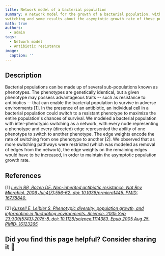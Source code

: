 ```yaml
---
title: Network model of a bacterial population
summary: A network model for the growth of a bacterial population, with inter-phenotypic 
switching and some results about the asymptotic growth rate of these populations.
math: true
authors:
  - admin
tags:
  - Network model
  - Antibiotic resistance
image:
  caption: ''
---
```




## Description

Bacterial populations can be made up of several sub-populations known as phenotypes. 
The phenotypes are genetically identical, but a given phenotype may possess advantageous traits -- such as resistance to antibiotics -- 
that can enable the bacterial population to survive in adverse environments [1]. 
In the presence of an antibiotic, an individual cell in a bacterial population could switch to a resistant phenotype
to maximize the entire population's chances of survival. We modeled a bacterial population with inter-phenotypic switching
as a network, with every node representing a phenotype and every (directed) edge represented the ability of 
one phenotype to switch to another phenotype. 
The edge weights encode the rate of switching from one phenotype to another [2].
We observed that as more switching pathways were restricted (which was modeled as removal of edges from the network), the edge weights on the remaining edges
would have to be increased, in order to maintain the asymptotic population growth rate.


## References

[1] <cite><a href="https://pubmed.ncbi.nlm.nih.gov/16778840/"> Levin BR, Rozen DE. Non-inherited antibiotic resistance. Nat Rev Microbiol. 2006 Jul;4(7):556-62. doi: 10.1038/nrmicro1445. PMID: 16778840. </a></cite> 
<br/>
<br/>
[2] <cite><a href="https://pubmed.ncbi.nlm.nih.gov/16123265/"> Kussell E, Leibler S. Phenotypic diversity, population growth, and information in fluctuating environments. Science. 2005 Sep 23;309(5743):2075-8. doi: 10.1126/science.1114383. Epub 2005 Aug 25. PMID: 16123265 </a></cite>
<br/>


## Did you find this page helpful? Consider sharing it 🙌
